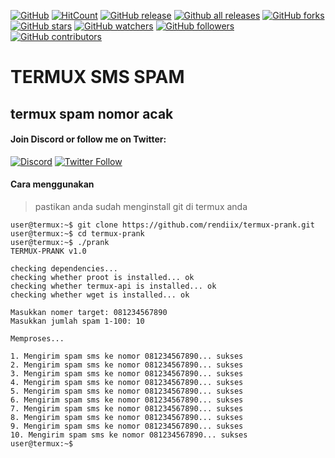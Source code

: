 [![GitHub](https://img.shields.io/github/license/rendiix/make_ext4fs.svg)](https://github.com/rendiix/termux-prank/blob/master/LICENSE)
[![HitCount](http://hits.dwyl.io/rendiix/termux-prank.svg)](http://github.com/rendiix/termux-prank)
[![GitHub release](https://img.shields.io/github/release/rendiix/make_ext4fs.svg)](https://GitHub.com/rendiix/termux-prank/releases/)
[![Github all releases](https://img.shields.io/github/downloads/rendiix/termux-prank/total.svg)](https://GitHub.com/rendiix/termux-prank/releases/)
[![GitHub forks](https://img.shields.io/github/forks/rendiix/make_ext4fs.svg?style=social&label=Fork&maxAge=2592000)](https://GitHub.com/rendiix/termux-prank/network/)
[![GitHub stars](https://img.shields.io/github/stars/rendiix/make_ext4fs.svg?style=social&label=Star&maxAge=2592000)](https://GitHub.com/rendiix/termux-prank/stargazers/)
[![GitHub watchers](https://img.shields.io/github/watchers/rendiix/make_ext4fs.svg?style=social)](https://github.com/rendiix/termux-prank/watchers)
[![GitHub followers](https://img.shields.io/github/followers/rendiix.svg?style=social&label=Follow&maxAge=2592000)](https://github.com/rendiix?tab=followers)
[![GitHub contributors](https://img.shields.io/github/contributors/rendiix/make_ext4fs.svg)](https://GitHub.com/rendiix/termux-prank/graphs/contributors/)

# TERMUX SMS SPAM
## termux spam nomor acak

#### Join Discord or follow me on Twitter:

[![Discord](https://img.shields.io/discord/404576842419273729.svg?label=join%20discord&logo=discord)](https://discord.gg/5PmKhrc)
[![Twitter Follow](https://img.shields.io/twitter/follow/rendiix.svg?color=green&label=follow&logo=twitter&style=social)](https://twitter.com/rendiix)

#### Cara menggunakan

>pastikan anda sudah menginstall git di termux anda

```console
user@termux:~$ git clone https://github.com/rendiix/termux-prank.git
user@termux:~$ cd termux-prank
user@termux:~$ ./prank
TERMUX-PRANK v1.0

checking dependencies...
checking whether proot is installed... ok
checking whether termux-api is installed... ok
checking whether wget is installed... ok

Masukkan nomer target: 081234567890
Masukkan jumlah spam 1-100: 10

Memproses...

1. Mengirim spam sms ke nomor 081234567890... sukses
2. Mengirim spam sms ke nomor 081234567890... sukses
3. Mengirim spam sms ke nomor 081234567890... sukses
4. Mengirim spam sms ke nomor 081234567890... sukses
5. Mengirim spam sms ke nomor 081234567890... sukses
6. Mengirim spam sms ke nomor 081234567890... sukses
7. Mengirim spam sms ke nomor 081234567890... sukses
8. Mengirim spam sms ke nomor 081234567890... sukses
9. Mengirim spam sms ke nomor 081234567890... sukses
10. Mengirim spam sms ke nomor 081234567890... sukses
user@termux:~$
```


